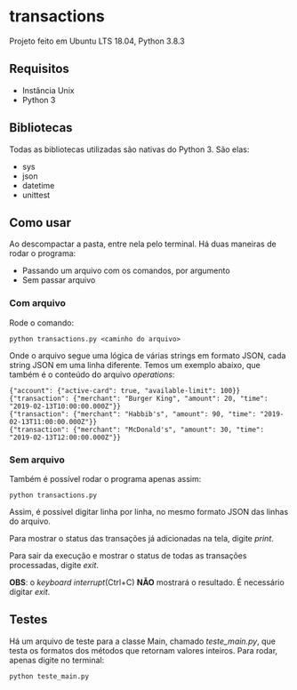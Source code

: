 # transactions

Projeto feito em Ubuntu LTS 18.04, Python 3.8.3

## Requisitos

- Instância Unix
- Python 3

## Bibliotecas

Todas as bibliotecas utilizadas são nativas do Python 3. São elas:

- sys
- json
- datetime
- unittest

## Como usar

Ao descompactar a pasta, entre nela pelo terminal. Há duas maneiras de rodar o programa:

- Passando um arquivo com os comandos, por argumento
- Sem passar arquivo

### Com arquivo

Rode o comando:
```
python transactions.py <caminho do arquivo>
```
Onde o arquivo segue uma lógica de várias strings em formato JSON, cada string JSON em uma linha diferente. Temos um exemplo abaixo, que também é o conteúdo do arquivo *operations*:

```
{"account": {"active-card": true, "available-limit": 100}}
{"transaction": {"merchant": "Burger King", "amount": 20, "time": "2019-02-13T10:00:00.000Z"}}
{"transaction": {"merchant": "Habbib's", "amount": 90, "time": "2019-02-13T11:00:00.000Z"}}
{"transaction": {"merchant": "McDonald's", "amount": 30, "time": "2019-02-13T12:00:00.000Z"}}
```

### Sem arquivo

Também é possível rodar o programa apenas assim:
```
python transactions.py
```
Assim, é possível digitar linha por linha, no mesmo formato JSON das linhas do arquivo.

Para mostrar o status das transações já adicionadas na tela, digite *print*.

Para sair da execução e mostrar o status de todas as transações processadas, digite *exit*. 

**OBS**: o *keyboard interrupt*(Ctrl+C) **NÃO** mostrará o resultado. É necessário digitar *exit*.

## Testes

Há um arquivo de teste para a classe Main, chamado *teste_main.py*, que testa os formatos dos métodos que retornam valores inteiros. Para rodar, apenas digite no terminal:
```
python teste_main.py
```